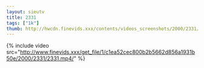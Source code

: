 ```yaml
--- 
layout: sieutv
title: 2331
tags: ["1k"]
thumb: http://hwcdn.finevids.xxx/contents/videos_screenshots/2000/2331/preview.mp4.jpg
---
```

{% include video src="http://www.finevids.xxx/get_file/1/c1ea52cec800b2b5662d856a1931b50e/2000/2331/2331.mp4/" %} 
